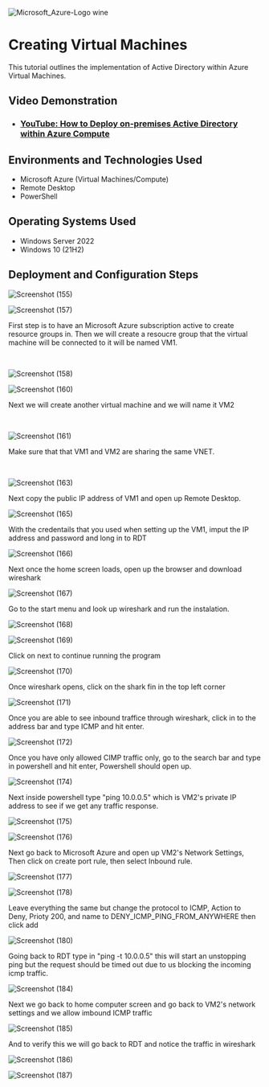 <p align="center">

![Microsoft_Azure-Logo wine](https://github.com/JoshuaMoorecc/configure-ad-/assets/154629831/0cc402a9-a0f7-4889-9303-65eade1ac965)


</p>

<h1> Creating Virtual Machines </h1>
This tutorial outlines the implementation of Active Directory within Azure Virtual Machines.<br />


<h2>Video Demonstration</h2>

- ### [YouTube: How to Deploy on-premises Active Directory within Azure Compute](https://www.youtube.com)

<h2>Environments and Technologies Used</h2>

- Microsoft Azure (Virtual Machines/Compute)
- Remote Desktop
- PowerShell

<h2>Operating Systems Used </h2>

- Windows Server 2022
- Windows 10 (21H2)


<h2>Deployment and Configuration Steps</h2>

<p>

![Screenshot (155)](https://github.com/JoshuaMoorecc/configure-ad-/assets/154629831/978d348f-0437-4c81-b076-603e38f85fef)



![Screenshot (157)](https://github.com/JoshuaMoorecc/configure-ad-/assets/154629831/c0269eed-1a60-4856-bcc5-67e518c20647)


</p>
<p>
First step is to have an Microsoft Azure subscription active to create resource groups in. Then we will create a resoucre group that the virtual machine will be connected to it will be named VM1.
</p>
<br />

<p>

![Screenshot (158)](https://github.com/JoshuaMoorecc/configure-ad-/assets/154629831/4b6b8427-8266-4571-99d1-cd598b4a4454)



![Screenshot (160)](https://github.com/JoshuaMoorecc/configure-ad-/assets/154629831/504955f2-cd3c-4034-8d42-6b85c8e6be76)



</p>
<p>
  
 Next we will create another virtual machine and we will name it VM2
  
</p>
<br />

<p>

![Screenshot (161)](https://github.com/JoshuaMoorecc/configure-ad-/assets/154629831/7d7611e1-088e-4ac8-b0c3-895a3a5a1b30)


  
</p>
<p>
Make sure that that VM1 and VM2 are sharing the same VNET.
</p>
<br />

![Screenshot (163)](https://github.com/JoshuaMoorecc/configure-ad-/assets/154629831/3913e1f1-33af-421c-b274-e99ab49d0f35)


Next copy the public IP address of VM1 and open up Remote Desktop.


![Screenshot (165)](https://github.com/JoshuaMoorecc/configure-ad-/assets/154629831/ebc2fc7f-627b-433c-ada2-e68654efb09c)


With the credentails that you used  when setting up the VM1, imput the IP address and password and long in to RDT


![Screenshot (166)](https://github.com/JoshuaMoorecc/configure-ad-/assets/154629831/5419245b-54e4-4011-8e8a-3d2acb7f1053)


Next once the home screen loads, open up the browser and download wireshark


![Screenshot (167)](https://github.com/JoshuaMoorecc/configure-ad-/assets/154629831/0a90d2ac-e8ac-44c0-a75d-80b0a8cafe67)


Go to the start menu and look up wireshark and run the instalation.


![Screenshot (168)](https://github.com/JoshuaMoorecc/configure-ad-/assets/154629831/01c52a12-3534-4042-bd38-4049330e1d4e)


![Screenshot (169)](https://github.com/JoshuaMoorecc/configure-ad-/assets/154629831/f66756d0-2251-4209-9cba-97907aa07252)


Click on next to continue running the program



![Screenshot (170)](https://github.com/JoshuaMoorecc/configure-ad-/assets/154629831/22dabd2d-6fc8-4dd1-a2cb-b055301ab2b3)


Once wireshark opens, click on the shark fin in the top left corner




![Screenshot (171)](https://github.com/JoshuaMoorecc/configure-ad-/assets/154629831/9183a0c4-008c-489b-a0b7-64b77b2096bc)


Once you are able to see inbound traffice through wireshark, click in to the address bar and type ICMP and hit enter.


![Screenshot (172)](https://github.com/JoshuaMoorecc/configure-ad-/assets/154629831/8f55ddfb-2e4d-4626-abbe-fcb15959137d)


Once you have only allowed CIMP traffic only, go to the search bar and type in powershell and hit enter, Powershell should open up.


![Screenshot (174)](https://github.com/JoshuaMoorecc/configure-ad-/assets/154629831/78791a26-2290-49c5-921b-3c5cc16750bf) 


Next inside powershell type "ping 10.0.0.5" which is VM2's private IP address to see if we get any traffic response.



![Screenshot (175)](https://github.com/JoshuaMoorecc/configure-ad-/assets/154629831/75de383b-1d03-4ba9-bad4-29f06c713b2b)


![Screenshot (176)](https://github.com/JoshuaMoorecc/configure-ad-/assets/154629831/68f5dd85-436e-4c2c-aad4-f731035d074e)


Next go back to Microsoft Azure and open up VM2's Network Settings, Then click on create port rule, then select Inbound rule.


![Screenshot (177)](https://github.com/JoshuaMoorecc/configure-ad-/assets/154629831/8df1fc94-85d5-41a6-b1c4-9a100538fbe2)


![Screenshot (178)](https://github.com/JoshuaMoorecc/configure-ad-/assets/154629831/af9fe199-3aa9-4a3f-b90f-d8ad020fa1cf)


Leave everything the same but change the protocol to ICMP, Action to Deny, Prioty 200, and name to DENY_ICMP_PING_FROM_ANYWHERE then click add



![Screenshot (180)](https://github.com/JoshuaMoorecc/configure-ad-/assets/154629831/df41f2ca-a258-44e2-bc9e-5fa8803f1cf0)


Going back to RDT type in "ping -t 10.0.0.5" this will start an unstopping ping but the request should be timed out due to us blocking the incoming icmp traffic.


![Screenshot (184)](https://github.com/JoshuaMoorecc/configure-ad-/assets/154629831/e4977b91-637f-4faf-977e-e8d623c444a9)

Next we go back to home computer screen and go back to VM2's network settings and we allow imbound ICMP traffic


![Screenshot (185)](https://github.com/JoshuaMoorecc/configure-ad-/assets/154629831/271d446c-2394-4158-979c-0223a680e0b2)


And to verify this we will go back to RDT and notice the traffic in wireshark

![Screenshot (186)](https://github.com/JoshuaMoorecc/configure-ad-/assets/154629831/c5cb1ae4-224a-4f33-a3da-61b375b76eac)



![Screenshot (187)](https://github.com/JoshuaMoorecc/configure-ad-/assets/154629831/2b484e8f-1de0-4802-a48e-e1cfa414752a)

























